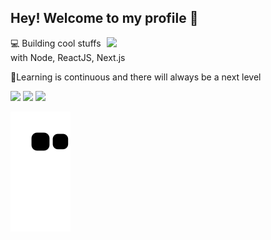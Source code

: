 ## Hey! Welcome to my profile 👋
<img align="right" src="https://raw.githubusercontent.com/MicaelliMedeiros/micaellimedeiros/master/image/computer-illustration.png" width="350"/>

💻 Building cool stuffs with Node, ReactJS, Next.js 


🚀Learning is continuous and there will always be a next level 

 [![](https://camo.githubusercontent.com/acaa286597b43c96dc02b69b90de15a65c52063e31835b763a061cc815f64bac/68747470733a2f2f696d672e736869656c64732e696f2f62616467652f2d496e7374616772616d2d2532334534343035463f7374796c653d666f722d7468652d6261646765266c6f676f3d696e7374616772616d266c6f676f436f6c6f723d7768697465)](https://instagram.com/wit_ch_)  [](https://discord.gg/817382744225087498)  [![](https://camo.githubusercontent.com/927d6b3961fa048ff7303daf291cb5869dfa25018997cf8c1373c2f6a85b1458/68747470733a2f2f696d672e736869656c64732e696f2f62616467652f2d476d61696c2d2532333333333f7374796c653d666f722d7468652d6261646765266c6f676f3d676d61696c266c6f676f436f6c6f723d7768697465)](mailto:andradem45678@gmail.com)  [![](https://camo.githubusercontent.com/c00f87aeebbec37f3ee0857cc4c20b21fefde8a96caf4744383ebfe44a47fe3f/68747470733a2f2f696d672e736869656c64732e696f2f62616467652f2d4c696e6b6564496e2d2532333030373742353f7374796c653d666f722d7468652d6261646765266c6f676f3d6c696e6b6564696e266c6f676f436f6c6f723d7768697465)](https://www.linkedin.com/in/marcela-andrade-aa04b11a2)

[![Snake animation](https://github.com/rafaballerini/rafaballerini/raw/output/github-contribution-grid-snake.svg)](https://github.com/rafaballerini/rafaballerini/blob/output/github-contribution-grid-snake.svg)
